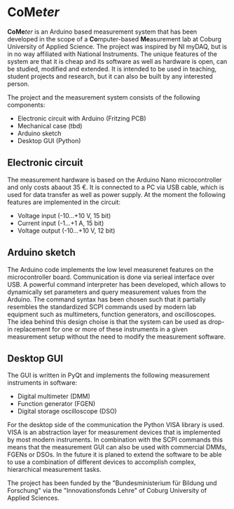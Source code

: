 # **CoMe**_ter_

**CoMe**_ter_ is an Arduino based measurement system that has been developed in the scope of a **Co**mputer-based **Me**asurement lab at Coburg University of Applied Science. The project was inspired by NI myDAQ, but is in no way affiliated with National Instruments. The unique features of the system are that it is cheap and its software as well as hardware is open, can be studied, modified and extended. It is intended to be used in teaching, student projects and research, but it can also be built by any interested person.

The project and the measurement system consists of the following components:
- Electronic circuit with Arduino (Fritzing PCB)
- Mechanical case (tbd)
- Arduino sketch
- Desktop GUI (Python)

## Electronic circuit

The measurement hardware is based on the Arduino Nano microcontroller and only costs abaout 35 €. It is connected to a PC via USB cable, which is used for data transfer as well as power supply. At the moment the following features are implemented in the circuit:
- Voltage input (-10...+10 V, 15 bit)
- Current input (-1...+1 A, 15 bit)
- Voltage output (-10...+10 V, 12 bit)

## Arduino sketch

The Arduino code implements the low level measurenet features on the microcontroller board. Communication is done via serieal interface over USB. A powerful command interpreter has been developed, which allows to dynamically set parameters and query measurement values from the Arduino. The command syntax has been chosen such that it partially resembles the standardized SCPI commands used by modern lab equipment such as multimeters, function generators, and oscilloscopes. The idea behind this design choise is that the system can be used as drop-in replacement for one or more of these instruments in a given measurement setup without the need to modify the measurement software.

## Desktop GUI

The GUI is written in PyQt and implements the following measurement instruments in software:
- Digital multimeter (DMM)
- Function generator (FGEN)
- Digital storage oscilloscope (DSO)

For the desktop side of the communication the Python VISA library is used. VISA is an abstraction layer for measurement devices that is implemented by most modern instruments. In combination with the SCPI commands this means that the measurement GUI can also be used with commercial DMMs, FGENs or DSOs. In the future it is planed to extend the software to be able to use a combination of different devices to accomplish complex, hierarchical measurement tasks.

The project has been funded by the "Bundesministerium für Bildung und Forschung" via the "Innovationsfonds Lehre" of Coburg University of Applied Sciences.
